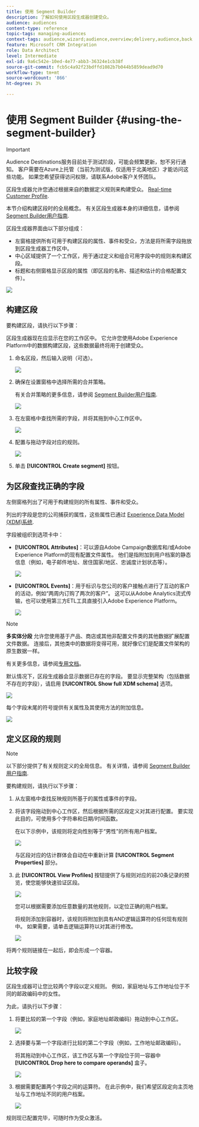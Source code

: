 ```yaml
---
title: 使用 Segment Builder
description: 了解如何使用区段生成器创建受众。
audience: audiences
content-type: reference
topic-tags: managing-audiences
context-tags: audience,wizard;audience,overview;delivery,audience,back
feature: Microsoft CRM Integration
role: Data Architect
level: Intermediate
exl-id: 9a6c542e-10ed-4e77-abb3-36324e1cb38f
source-git-commit: fcb5c4a92f23bdffd1082b7b044b5859dead9d70
workflow-type: tm+mt
source-wordcount: '866'
ht-degree: 3%

---
```


# 使用 Segment Builder {#using-the-segment-builder}

>[!IMPORTANT]
>
>Audience Destinations服务目前处于测试阶段，可能会频繁更新，恕不另行通知。 客户需要在Azure上托管（当前为测试版，仅适用于北美地区）才能访问这些功能。 如果您希望获得访问权限，请联系Adobe客户关怀团队。

区段生成器允许您通过根据来自的数据定义规则来构建受众。 [Real-time Customer Profile](https://experienceleague.adobe.com/docs/experience-platform/profile/home.html).

本节介绍构建区段时的全局概念。 有关区段生成器本身的详细信息，请参阅 [Segment Builder用户指南](https://experienceleague.adobe.com/docs/experience-platform/segmentation/ui/overview.html).

区段生成器界面由以下部分组成：

* 左窗格提供所有可用于构建区段的属性、事件和受众，方法是将所需字段拖放到区段生成器工作区中。
* 中心区域提供了一个工作区，用于通过定义和组合可用字段中的规则来构建区段。
* 标题和右侧窗格显示区段的属性（即区段的名称、描述和估计的合格配置文件）。

![](assets/aep_audiences_interface.png)

## 构建区段

要构建区段，请执行以下步骤：

区段生成器现在应显示在您的工作区中。 它允许您使用Adobe Experience Platform中的数据构建区段，这些数据最终将用于创建受众。

1. 命名区段，然后输入说明（可选）。

   ![](assets/aep_audiences_creation_edit_name.png)

1. 确保在设置窗格中选择所需的合并策略。

   有关合并策略的更多信息，请参阅 [Segment Builder用户指南](https://experienceleague.adobe.com/docs/experience-platform/segmentation/ui/overview.html).

   ![](assets/aep_audiences_mergepolicy.png)

1. 在左窗格中查找所需的字段，并将其拖到中心工作区中。

   ![](assets/aep_audiences_dragfield.png)

1. 配置与拖动字段对应的规则。

   ![](assets/aep_audiences_configure_rules.png)

1. 单击 **[!UICONTROL Create segment]** 按钮。

## 为区段查找正确的字段

左侧窗格列出了可用于构建规则的所有属性、事件和受众。

列出的字段是您的公司捕获的属性，这些属性已通过 [Experience Data Model (XDM)系统](https://experienceleague.adobe.com/docs/experience-platform/xdm/home.html).

字段被组织到选项卡中：

* **[!UICONTROL Attributes]**：可以源自Adobe Campaign数据库和/或Adobe Experience Platform的现有配置文件属性。 他们是指附加到用户档案的静态信息（例如，电子邮件地址、居住国家/地区、忠诚度计划状态等）。

   ![](assets/aep_audiences_attributestab.png)

* **[!UICONTROL Events]**：用于标识与您公司的客户接触点进行了互动的客户的活动，例如“两周内订购了两次的客户”。 这可以从Adobe Analytics流式传输，也可以使用第三方ETL工具直接引入Adobe Experience Platform。

   ![](assets/aep_audiences_eventstab.png)

>[!NOTE]
>
>**多实体分段** 允许您使用基于产品、商店或其他非配置文件类的其他数据扩展配置文件数据。 连接后，其他类中的数据将变得可用，就好像它们是配置文件架构的原生数据一样。
>
>有关更多信息，请参阅[专用文档](https://experienceleague.adobe.com/docs/experience-platform/segmentation/multi-entity-segmentation.html)。

默认情况下，区段生成器会显示数据已存在的字段。 要显示完整架构（包括数据不存在的字段），请启用 **[!UICONTROL Show full XDM schema]** 选项。

![](assets/aep_audiences_populatedfields.png)

每个字段末尾的符号提供有关属性及其使用方法的附加信息。

![](assets/aep_audiences_isymbol.png)

## 定义区段的规则

>[!NOTE]
>
>以下部分提供了有关规则定义的全局信息。 有关详情，请参阅 [Segment Builder用户指南](https://experienceleague.adobe.com/docs/experience-platform/segmentation/ui/overview.html).

要构建规则，请执行以下步骤：

1. 从左窗格中查找反映规则所基于的属性或事件的字段。

1. 将该字段拖动到中心工作区，然后根据所需的区段定义对其进行配置。 要实现此目的，可使用多个字符串和日期/时间函数。

   在以下示例中，该规则将定向性别等于“男性”的所有用户档案。

   ![](assets/aep_audiences_malegender.png)

   与区段对应的估计群体会自动在中重新计算 **[!UICONTROL Segment Properties]** 部分。

1. 此 **[!UICONTROL View Profiles]** 按钮提供了与规则对应的前20条记录的预览，使您能够快速验证区段。

   ![](assets/aep_audiences_samplepreview.png)

   您可以根据需要添加任意数量的其他规则，以定位正确的用户档案。

   将规则添加到容器时，该规则将附加到具有AND逻辑运算符的任何现有规则中。 如果需要，请单击逻辑运算符以对其进行修改。

   ![](assets/aep_audiences_andoperator.png)

将两个规则链接在一起后，即会形成一个容器。

## 比较字段

区段生成器可让您比较两个字段以定义规则。 例如，家庭地址与工作地址位于不同的邮政编码中的女性。

为此，请执行以下步骤：

1. 将要比较的第一个字段（例如，家庭地址邮政编码）拖动到中心工作区。

   ![](assets/aep_audiences_comparing_1.png)

1. 选择要与第一个字段进行比较的第二个字段（例如，工作地址邮政编码）。

   将其拖动到中心工作区，该工作区与第一个字段位于同一容器中 **[!UICONTROL Drop here to compare operands]** 盒子。

   ![](assets/aep_audiences_comparing_2.png)

1. 根据需要配置两个字段之间的运算符。 在此示例中，我们希望区段定向主页地址与工作地址不同的用户档案。

   ![](assets/aep_audiences_comparing_3.png)

规则现已配置完毕，可随时作为受众激活。
